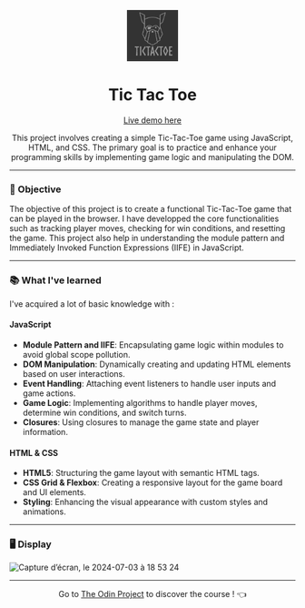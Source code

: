 <p align="center">
  <img src="https://github.com/LaOuede/TicTacToe/blob/main/images/tictactoe.png" width="90"/>
</p>

<h1 align=center>Tic Tac Toe</h1>

<p align="center">
  <a href="https://laouede.github.io/TicTacToe/">Live demo here</a>
</p>

<p align=center>
This project involves creating a simple Tic-Tac-Toe game using JavaScript, HTML, and CSS. The primary goal is to practice and enhance your programming skills by implementing game logic and manipulating the DOM.
</p>

---

<h3 align="left">🎯 Objective</h3>

<p align=left>
The objective of this project is to create a functional Tic-Tac-Toe game that can be played in the browser. I have developped the core functionalities such as tracking player moves, checking for win conditions, and resetting the game. This project also help in understanding the module pattern and Immediately Invoked Function Expressions (IIFE) in JavaScript.
</p>

---

<h3 align="left">📚 What I've learned</h3>

I've acquired a lot of basic knowledge with :

<h4 align="left">JavaScript</h4>

- **Module Pattern and IIFE**: Encapsulating game logic within modules to avoid global scope pollution.
- **DOM Manipulation**: Dynamically creating and updating HTML elements based on user interactions.
- **Event Handling**: Attaching event listeners to handle user inputs and game actions.
- **Game Logic**: Implementing algorithms to handle player moves, determine win conditions, and switch turns.
- **Closures**: Using closures to manage the game state and player information.
<h4 align="left">HTML & CSS</h4>

- **HTML5**: Structuring the game layout with semantic HTML tags.
- **CSS Grid & Flexbox**: Creating a responsive layout for the game board and UI elements.
- **Styling**: Enhancing the visual appearance with custom styles and animations.

---

<h3 align="left">🖥 Display</h3>
<img width="708" alt="Capture d’écran, le 2024-07-03 à 18 53 24" src="https://github.com/LaOuede/TicTacToe/assets/114024436/0b47a5d8-7227-473c-86e3-9d4ad0109e21">


---

<div align="center">

Go to [The Odin Project](https://www.theodinproject.com/) to discover the course ! 👈
</div>
